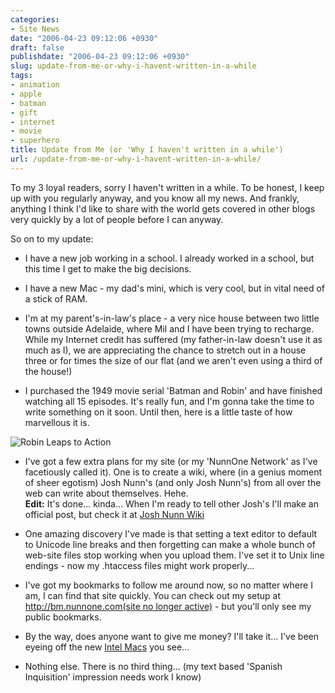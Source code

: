 ```yaml
---
categories:
- Site News
date: "2006-04-23 09:12:06 +0930"
draft: false
publishdate: "2006-04-23 09:12:06 +0930"
slug: update-from-me-or-why-i-havent-written-in-a-while
tags:
- animation
- apple
- batman
- gift
- internet
- movie
- superhero
title: Update from Me (or 'Why I haven't written in a while')
url: /update-from-me-or-why-i-havent-written-in-a-while/
---
```

To my 3 loyal readers, sorry I haven't written in a while. To be honest,
I keep up with you regularly anyway, and you know all my news. And
frankly, anything I think I'd like to share with the world gets covered
in other blogs very quickly by a lot of people before I can anyway.

So on to my update:

-   I have a new job working in a school. I already worked in a school,
    but this time I get to make the big decisions.

-   I have a new Mac - my dad's mini, which is very cool, but in vital
    need of a stick of RAM.

-   I'm at my parent's-in-law's place - a very nice house between two
    little towns outside Adelaide, where Mil and I have been trying
    to recharge. While my Internet credit has suffered (my father-in-law
    doesn't use it as much as I), we are appreciating the chance to
    stretch out in a house three or for times the size of our flat (and
    we aren't even using a third of the house!)

-   I purchased the 1949 movie serial 'Batman and Robin' and have
    finished watching all 15 episodes. It's really fun, and I'm gonna
    take the time to write something on it soon. Until then, here is a
    little taste of how marvellous it is.

![Robin Leaps to
Action](https://turbo.geekorium.com.au/wp-content/uploads/2472274643_d7b0c3988b_o1.gif)

-   I've got a few extra plans for my site (or my 'NunnOne Network' as
    I've facetiously called it). One is to create a wiki, where (in a
    genius moment of sheer egotism) Josh Nunn's (and only Josh Nunn's)
    from all over the web can write about themselves. Hehe.\
    **Edit:** It's done... kinda... When I'm ready to tell other Josh's
    I'll make an official post, but check it at [Josh Nunn
    Wiki](# "My self promoting wiki")

-   One amazing discovery I've made is that setting a text editor to
    default to Unicode line breaks and then forgetting can make a whole
    bunch of web-site files stop working when you upload them. I've set
    it to Unix line endings - now my .htaccess files might
    work properly...

-   I've got my bookmarks to follow me around now, so no matter where I
    am, I can find that site quickly. You can check out my setup at
    [http://bm.nunnone.com(site no
    longer active)](# "Sitebar bookmark manager hosted at NunnOne") -
    but you'll only see my public bookmarks.

-   By the way, does anyone want to give me money? I'll take it... I've
    been eyeing off the new [Intel
    Macs](http://www.apple.com/au/hardware/ "Link to Apple's Hardware page")
    you see...

-   Nothing else. There is no third thing... (my text based 'Spanish
    Inquisition' impression needs work I know)

